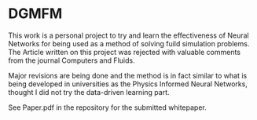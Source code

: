 # DGMFM

This work is a personal project to try and learn the effectiveness of Neural Networks for being used as a method of solving fuild simulation problems.
The Article written on this project was rejected with valuable comments from the journal Computers and Fluids.

Major revisions are being done and the method is in fact similar to what is being developed in universities as the Physics Informed Neural Networks, thought I did not try the data-driven learning part.

See Paper.pdf in the repository for the submitted whitepaper.
